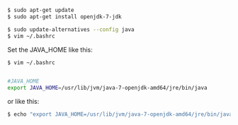 ```bash
$ sudo apt-get update
$ sudo apt-get install openjdk-7-jdk

$ sudo update-alternatives --config java
$ vim ~/.bashrc
```

Set the JAVA_HOME like this:

```bash
$ vim ~/.bashrc


#JAVA_HOME
export JAVA_HOME=/usr/lib/jvm/java-7-openjdk-amd64/jre/bin/java
```
or like this:

```bash
$ echo "export JAVA_HOME=/usr/lib/jvm/java-7-openjdk-amd64/jre/bin/java" >> ~/.bashrc
```
